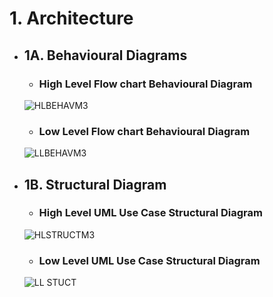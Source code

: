 # 1. Architecture

* ## 1A. Behavioural Diagrams
    * ###  High Level Flow chart Behavioural Diagram
    
    ![HLBEHAVM3](https://user-images.githubusercontent.com/98843450/157854443-6aeb26c2-393b-4a31-8a76-6037f19af6e2.png)
   
    * ### Low Level Flow chart Behavioural Diagram
    
  ![LLBEHAVM3](https://user-images.githubusercontent.com/98843450/157854578-5a84440f-979e-40ba-bbde-47e18464a661.png)

* ## 1B. Structural Diagram

    * ### High Level UML Use Case Structural Diagram
    
    ![HLSTRUCTM3](https://user-images.githubusercontent.com/98843450/157854735-00dad135-be45-4095-8e79-7426c90f8807.png)

    * ### Low Level UML Use Case Structural Diagram
    
    ![LL STUCT](https://user-images.githubusercontent.com/98843450/157854913-570714cf-22ff-4304-842f-420477e5b85c.png)

